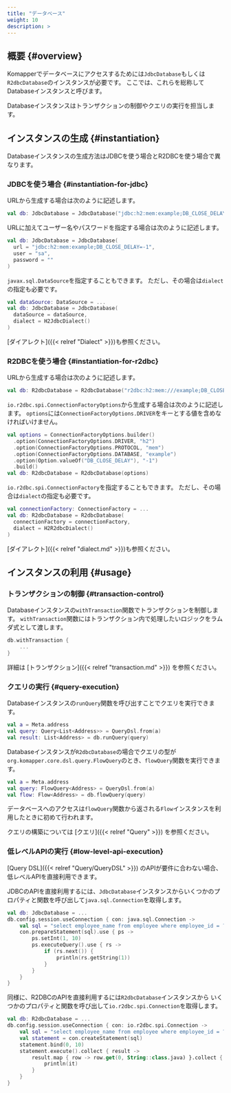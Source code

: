 ```yaml
---
title: "データベース"
weight: 10
description: >
---
```


## 概要 {#overview}

Komapperでデータベースにアクセスするためには`JdbcDatabase`もしくは`R2dbcDatabase`のインスタンスが必要です。
ここでは、これらを総称してDatabaseインスタンスと呼びます。

Databaseインスタンスはトランザクションの制御やクエリの実行を担当します。

## インスタンスの生成 {#instantiation}

Databaseインスタンスの生成方法はJDBCを使う場合とR2DBCを使う場合で異なります。

### JDBCを使う場合 {#instantiation-for-jdbc}

URLから生成する場合は次のように記述します。

```kotlin
val db: JdbcDatabase = JdbcDatabase("jdbc:h2:mem:example;DB_CLOSE_DELAY=-1")
```

URLに加えてユーザー名やパスワードを指定する場合は次のように記述します。

```kotlin
val db: JdbcDatabase = JdbcDatabase(
  url = "jdbc:h2:mem:example;DB_CLOSE_DELAY=-1", 
  user = "sa", 
  password = ""
)
```

`javax.sql.DataSource`を指定することもできます。
ただし、その場合は`dialect`の指定も必要です。

```kotlin
val dataSource: DataSource = ...
val db: JdbcDatabase = JdbcDatabase(
  dataSource = dataSource, 
  dialect = H2JdbcDialect()
)
```

[ダイアレクト]({{< relref "Dialect" >}})も参照ください。

### R2DBCを使う場合 {#instantiation-for-r2dbc}

URLから生成する場合は次のように記述します。

```kotlin
val db: R2dbcDatabase = R2dbcDatabase("r2dbc:h2:mem:///example;DB_CLOSE_DELAY=-1")
```

`io.r2dbc.spi.ConnectionFactoryOptions`から生成する場合は次のように記述します。
`options`には`ConnectionFactoryOptions.DRIVER`をキーとする値を含めなければいけません。

```kotlin
val options = ConnectionFactoryOptions.builder()
  .option(ConnectionFactoryOptions.DRIVER, "h2")
  .option(ConnectionFactoryOptions.PROTOCOL, "mem")
  .option(ConnectionFactoryOptions.DATABASE, "example")
  .option(Option.valueOf("DB_CLOSE_DELAY"), "-1")
  .build()
val db: R2dbcDatabase = R2dbcDatabase(options)
```

`io.r2dbc.spi.ConnectionFactory`を指定することもできます。
ただし、その場合は`dialect`の指定も必要です。

```kotlin
val connectionFactory: ConnectionFactory = ...
val db: R2dbcDatabase = R2dbcDatabase(
  connectionFactory = connectionFactory, 
  dialect = H2R2dbcDialect()
)
```

[ダイアレクト]({{< relref "dialect.md" >}})も参照ください。

## インスタンスの利用 {#usage}

### トランザクションの制御 {#transaction-control}

Databaseインスタンスの`withTransaction`関数でトランザクションを制御します。
`withTransaction`関数にはトランザクション内で処理したいロジックをラムダ式として渡します。

```kotlin
db.withTransaction {
    ...
}
```

詳細は [トランザクション]({{< relref "transaction.md" >}}) を参照ください。

### クエリの実行 {#query-execution}

Databaseインスタンスの`runQuery`関数を呼び出すことでクエリを実行できます。

```kotlin
val a = Meta.address
val query: Query<List<Address>> = QueryDsl.from(a)
val result: List<Address> = db.runQuery(query)
```

Databaseインスタンスが`R2dbcDatabase`の場合でクエリの型が`org.komapper.core.dsl.query.FlowQuery`のとき、`flowQuery`関数を実行できます。

```kotlin
val a = Meta.address
val query: FlowQuery<Address> = QueryDsl.from(a)
val flow: Flow<Address> = db.flowQuery(query)
```

データベースへのアクセスは`flowQuery`関数から返される`Flow`インスタンスを利用したときに初めて行われます。

クエリの構築については [クエリ]({{< relref "Query" >}}) を参照ください。

### 低レベルAPIの実行 {#low-level-api-execution}

[Query DSL]({{< relref "Query/QueryDSL" >}}) のAPIが要件に合わない場合、低レベルAPIを直接利用できます。

JDBCのAPIを直接利用するには、`JdbcDatabase`インスタンスからいくつかのプロパティと関数を呼び出して`java.sql.Connection`を取得します。

```kotlin
val db: JdbcDatabase = ...
db.config.session.useConnection { con: java.sql.Connection ->
    val sql = "select employee_name from employee where employee_id = ?"
    con.prepareStatement(sql).use { ps ->
        ps.setInt(1, 10)
        ps.executeQuery().use { rs ->
            if (rs.next()) {
                println(rs.getString(1))
            }
        }
    }
}
```

同様に、R2DBCのAPIを直接利用するには`R2dbcDatabase`インスタンスから
いくつかのプロパティと関数を呼び出して`io.r2dbc.spi.Connection`を取得します。

```kotlin
val db: R2dbcDatabase = ...
db.config.session.useConnection { con: io.r2dbc.spi.Connection ->
    val sql = "select employee_name from employee where employee_id = ?"
    val statement = con.createStatement(sql)
    statement.bind(0, 10)
    statement.execute().collect { result ->
        result.map { row -> row.get(0, String::class.java) }.collect {
            println(it)
        }
    }
}
```
